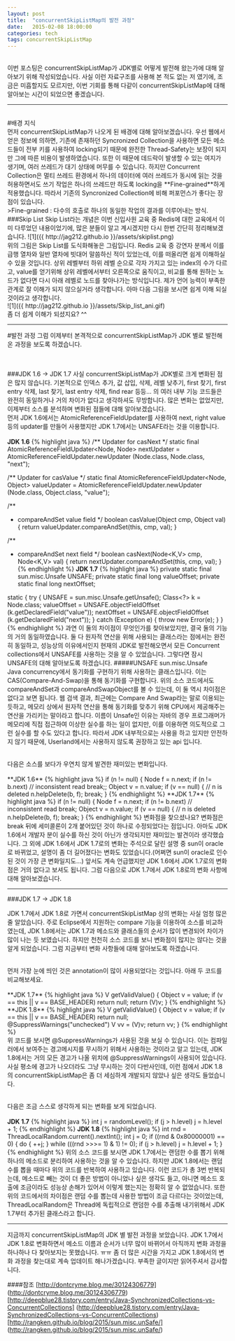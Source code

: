 ```yaml
---
layout: post
title:  "concurrentSkipListMap의 발전 과정"
date:   2015-02-08 18:00:00
categories: tech
tags: concurrentSkipListMap
---
```

<br>
이번 포스팅은 concurrentSkipListMap가 JDK별로 어떻게 발전해 왔는가에 대해 알아보기 위해 작성되었습니다. 사실 이런 자료구조를 사용해 본 적도 없는 저 였기에,
조금은 미흡할지도 모르지만, 이번 기회를 통해 다같이 concurrentSkipListMap에 대해 알아보는 시간이 되었으면 좋겠습니다.

---
<br>
#배경 지식
<br>
먼저 concurrentSkipListMap가 나오게 된 배경에 대해 알아보겠습니다. 우선 웹에서 얻은 정보에 의하면, 기존에 존재하던 Syncronized Collection을 사용하면 모든 메소드들이 전부 키를 사용하여 
locking되기 때문에 완전한 Thread-Safety는 보장이 되지만 그에 따른 비용이 발생하였습니다. 또한 이 때문에 데드락이 발생할 수 있는 여지가 생기며, 여러 쓰레드가 대기 상태에 머무를 수 있습니다.
하지만 Concurrent Collection은 멀티 쓰레드 환경에서 하나의 데이터에 여러 쓰레드가 동시에 읽는 것을 허용하면서도 쓰기 작업은 하나의 쓰레드만 하도록
locking을 **Fine-grained**하게 적용했습니다. 따라서 기존의 Syncronized Collection에 비해 퍼포먼스가 좋다는 장점이 있습니다.
<br>
>Fine-grained : 다수의 호출로 하나의 동일한 작업의 결과를 이루어내는 방식.

<br>
###Skip List
Skip List라는 개념은 이번 신입사원 교육 중 Redis에 대한 교육에서 이미 다루었던 내용이었기에, 많은 분들이 알고 계시겠지만 다시 한번 간단히 정리해보겠습니다.
![1]({{ http://jag212.github.io }}/assets/skiplist.png)
<br>위의 그림은 Skip List를 도식화해놓은 그림입니다. Redis 교육 중 강연자 분께서 이를 급행 열차와 일반 열차에 빗대어 말씀하신 적이 있었는데, 이를 떠올리면 쉽게 이해하실 수 있을 것입니다.
상위 레벨부터 하위 레벨 순으로 각자 가지고 있는 index의 수가 다르고, value를 얻기위해 상위 레벨에서부터 오른쪽으로 움직이고, 비교를 통해 원하는 노드가 없다면 다시 아래 레벨로 노드를 찾아나가는 방식입니다.
제가 언어 능력이 부족한 관계로 잘 이해가 되지 않으실거라 생각합니다. 아마 다음 그림을 보시면 쉽게 이해 되실 것이라고 생각합니다.<br>
![1]({{ http://jag212.github.io }}/assets/Skip_list_ani.gif)
<br>
좀 더 쉽게 이해가 되셨지요? ^^

---

#발전 과정
그럼 이제부터 본격적으로 concurrentSkipListMap가 JDK 별로 발전해 온 과정을 보도록 하겠습니다.

<br><br>
###JDK 1.6 -> JDK 1.7
사실 concurrentSkipListMap가 JDK별로 크게 변화된 점은 많지 않습니다. 기본적으로 인덱스 추가, 값 삽입, 삭제, 레벨 낮추기, first 찾기, first entry 삭제, last 찾기, last entry 삭제, find rear 등등...
의 여러 내부 기능 코드들은 완전히 동일하거나 거의 차이가 없다고 생각하셔도 무방합니다. 많은 변화는 없었지만, 이제부터 소스를 분석하며 변화된 점들에 대해 알아보겠습니다.
<br>
먼저 JDK 1.6에서는 AtomicReferenceFieldUpdater를 사용하여 next, right value 등의 updater를 만들어 사용했지만 JDK 1.7에서는 UNSAFE라는 것을 이용합니다.
<br><br>
**JDK 1.6**
{% highlight java %}
/** Updater for casNext */
static final AtomicReferenceFieldUpdater<Node, Node>
	nextUpdater = AtomicReferenceFieldUpdater.newUpdater
	(Node.class, Node.class, "next");

/** Updater for casValue */
static final AtomicReferenceFieldUpdater<Node, Object>
	valueUpdater = AtomicReferenceFieldUpdater.newUpdater
	(Node.class, Object.class, "value");

/**
 * compareAndSet value field
 */
boolean casValue(Object cmp, Object val) {
	return valueUpdater.compareAndSet(this, cmp, val);
}

/**
 * compareAndSet next field
 */
boolean casNext(Node<K,V> cmp, Node<K,V> val) {
	return nextUpdater.compareAndSet(this, cmp, val);
}
{% endhighlight %}
**JDK 1.7**
{% highlight java %}
private static final sun.misc.Unsafe UNSAFE;
private static final long valueOffset;
private static final long nextOffset;

static {
	try {
		UNSAFE = sun.misc.Unsafe.getUnsafe();
		Class<?> k = Node.class;
		valueOffset = UNSAFE.objectFieldOffset
			(k.getDeclaredField("value"));
		nextOffset = UNSAFE.objectFieldOffset
			(k.getDeclaredField("next"));
	} catch (Exception e) {
		throw new Error(e);
	}
}
{% endhighlight %}
과연 이 둘의 차이점이 무엇인가를 찾아보았지만, 결국 둘의 기능의 거의 동일하였습니다. 둘 다 원자적 연산을 위해 사용되는 클래스라는 점에서는 완전히 동일하고, 성능상의 이유에서인지 현재의 JDK로 발전해오면서 모든
Concurrent collections에서 UNSAFE를 사용하는 것을 알 수 있었습니다. 그렇다면 잠시 UNSAFE의 대해 알아보도록 하겠습니다.
#####UNSAFE
sun.misc.Unsafe
<br>Java concurrency에서 동기화를 구현하기 위해 사용하는 클래스입니다. 이는 CAS(Compare-And-Swap)을 통해 동기화를 구현합니다. 위의 소스 코드에서도 compareAndSet과 compareAndSwapObject를 볼 수 있는데,
이 둘 역시 차이점은 없다고 보면 됩니다. 웹 검색 결과, 최근에는 Compare And Swap라는 말로 이용되는 듯하고, 메모리 상에서 원자적 연산을 통해 동기화를 맞추기 위해 CPU에서 제공해주는 연산을 가리키는 말이라고 합니다.
이름이 Unsafe인 이유는 자바의 경우 프로그래머가 메모리에 직접 접근하여 이상한 실수를 하는 일이 없지만, 이를 이용하면 의도적으로 그런 실수를 할 수도 있다고 합니다. 따라서 JDK 내부적으로는 사용을 하고 있지만
안전하지 않기 때문에, Userland에서는 사용하지 않도록 권장하고 있는 api 입니다.

<br>
다음은 소스를 보다가 우연치 않게 발견한 재미있는 변화입니다.
<br><br>
**JDK 1.6**
{% highlight java %}
if (n != null) {
	Node<K,V> f = n.next;
	if (n != b.next)               // inconsistent read
		break;;
	Object v = n.value;
	if (v == null) {               // n is deleted
		n.helpDelete(b, f);
		break;
	}
{% endhighlight %}
**JDK 1.7**
{% highlight java %}
if (n != null) {
	Node<K,V> f = n.next;
	if (n != b.next)               // inconsistent read
		break;
	Object v = n.value;
	if (v == null) {               // n is deleted
		n.helpDelete(b, f);
		break;
	}
{% endhighlight %}
변화점을 찾으셨나요? 변화점은 break 뒤에 세미콜론이 2개 붙어있던 것이 하나로 수정되었다는 점입니다. 아마도 JDK 1.6에서 개발자 분이 실수를 하신 것이 아닌가 생각되지만 재미있는 발견이라 생각했습니다.
그 외에 JDK 1.6에서 JDK 1.7로의 변화는 주석으로 달린 설명 중 sun이 oracle로 바뀌었고, 설명이 좀 더 길어졌다는 변화도 있었습니다.(어쩌면 sun이 oracle로 인수된 것이 가장 큰 변화일지도...)
앞서도 계속 언급했지만 JDK 1.6에서 JDK 1.7로의 변화점은 거의 없다고 보셔도 됩니다. 그럼 다음으로 JDK 1.7에서 JDK 1.8로의 변화 사항에 대해 알아보겠습니다.

---
###JDK 1.7 -> JDK 1.8

JDK 1.7에서 JDK 1.8로 가면서 concurrentSkipListMap 상의 변화는 사실 엄청 많은 줄 알았습니다. 주로 Eclipse에서 지원하는 compare 기능을 이용하여 소스를 비교하였는데, JDK 1.8에서는 JDK 1.7과 메소드와 클래스들의 순서가
많이 변경되어 차이가 많이 나는 듯 보였습니다. 하지만 천천히 소스 코드를 보니 변화점이 많지는 않다는 것을 알게 되었습니다. 그럼 지금부터 변화 사항들에 대해 알아보도록 하겠습니다. 

<br>
먼저 가장 눈에 띄인 것은 annotation이 많이 사용되었다는 것입니다. 아래 두 코드를 비교해보세요.
<br><br>
**JDK 1.7**
{% highlight java %}
V getValidValue() {
	Object v = value;
	if (v == this || v == BASE_HEADER)
		return null;
	return (V)v;
}
{% endhighlight %}
**JDK 1.8**
{% highlight java %}
V getValidValue() {
	Object v = value;
	if (v == this || v == BASE_HEADER)
		return null;
	@SuppressWarnings("unchecked") V vv = (V)v;
	return vv;
}
{% endhighlight %}
<br>위 코드를 보시면 @SuppressWarnings가 사용된 것을 보실 수 있습니다. 이는 컴파일러에서 보여주는 경고메시지를 무시하기 위해서 사용하는 것이라고 알고 있는데, JDK 1.8에서는 거의 모든 경고가 나올 위치에
@SuppressWarnings이 사용되어 있습니다. 사실 평소에 경고가 나오더라도 그냥 무시하는 것이 다반사인데, 이런 점에서 JDK 1.8의 concurrentSkipListMap은 좀 더 세심하게 개발되지 않았나 싶은 생각도 들었습니다.

<br>다음은 조금 스스로 생각하게 되는 변화를 보게 되었습니다.
<br><br>
**JDK 1.7**
{% highlight java %}
int j = randomLevel();
if (j > h.level) j = h.level + 1;
{% endhighlight %}
**JDK 1.8**
{% highlight java %}
int rnd = ThreadLocalRandom.current().nextInt();
int j = 0;
if ((rnd & 0x80000001) == 0) {
	do {
		++j;
	} while (((rnd >>>= 1) & 1) != 0);
	if (j > h.level) j = h.level + 1;
}
{% endhighlight %}
위의 소스 코드를 보시면 JDK 1.7에서는 랜덤한 수를 뽑기 위해 하나의 메소드로 분리하여 사용하는 것을 알 수 있습니다. 하지만 JDK 1.8에서는 랜덤 수를 뽑을 때마다 위의 코드를 반복하여 사용하고 있습니다. 이런 코드가 총 3번 반복되는데,
메소드로 빼는 것이 더 좋은 방법이 아니었나 싶은 생각도 들고, 아니면 메소드 호출에 조금이라도 성능상 손해가 있어서 이렇게 했는지는 정확히 알 수 없었습니다. 또한 위의 코드에서의 차이점은 랜덤 수를 뽑는데 사용한 방법이 조금
다르다는 것이었는데, ThreadLocalRandom은 Thread에 독립적으로 랜덤한 수를 추출해 내기위해서 JDK 1.7부터 추가된 클래스라고 합니다.

---
지금까지 concurrentSkipListMap의 JDK 별 발전 과정을 보았습니다. JDK 1.7에서 JDK 1.8로 변화하면서 메소드 이름과 순서가 너무 많이 바뀌어서 아직까지 변화 과정을 하나하나 다 찾아보지는 못했습니다. ㅠㅠ
좀 더 많은 시간을 가지고 JDK 1.8에서의 변화 과정을 찾는대로 계속 업데이트 해나가겠습니다. 부족한 글이지만 읽어주셔서 감사합니다.

####참조
[http://dontcryme.blog.me/30124306779] (http://dontcryme.blog.me/30124306779)
<br>
[http://deepblue28.tistory.com/entry/Java-SynchronizedCollections-vs-ConcurrentCollections] (http://deepblue28.tistory.com/entry/Java-SynchronizedCollections-vs-ConcurrentCollections)
<br>
[http://rangken.github.io/blog/2015/sun.misc.unSafe/] (http://rangken.github.io/blog/2015/sun.misc.unSafe/)